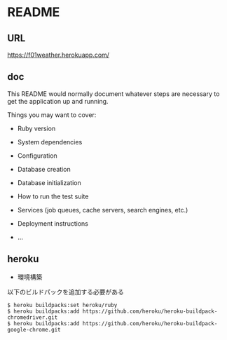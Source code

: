# README

## URL

https://f01weather.herokuapp.com/

## doc

This README would normally document whatever steps are necessary to get the
application up and running.

Things you may want to cover:

* Ruby version

* System dependencies

* Configuration

* Database creation

* Database initialization

* How to run the test suite

* Services (job queues, cache servers, search engines, etc.)

* Deployment instructions

* ...

## heroku

- 環境構築

以下のビルドパックを追加する必要がある
```
$ heroku buildpacks:set heroku/ruby
$ heroku buildpacks:add https://github.com/heroku/heroku-buildpack-chromedriver.git
$ heroku buildpacks:add https://github.com/heroku/heroku-buildpack-google-chrome.git
```